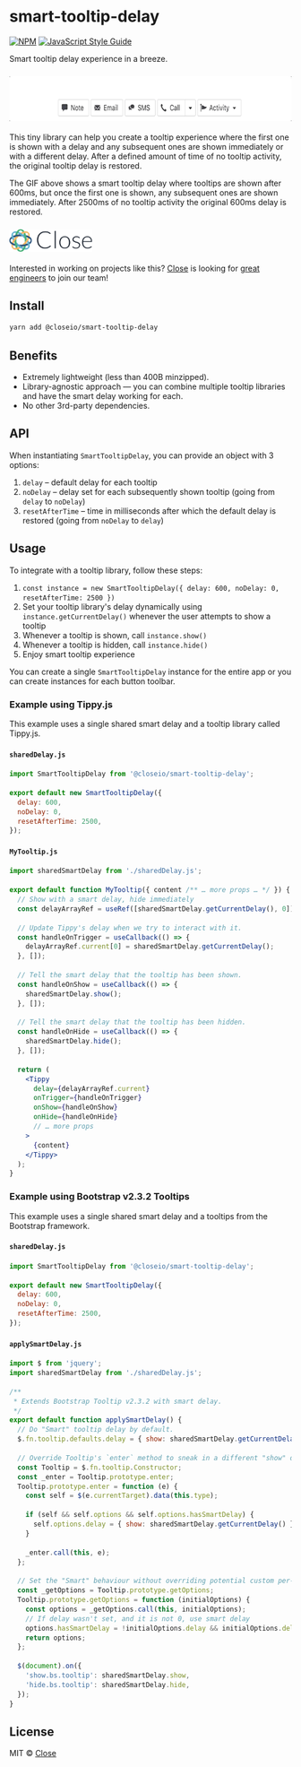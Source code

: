 # smart-tooltip-delay

[![NPM](https://img.shields.io/npm/v/@closeio/smart-tooltip-delay.svg)](https://www.npmjs.com/package/@closeio/smart-tooltip-delay) [![JavaScript Style Guide](https://img.shields.io/badge/code%20style-prettier-success)](https://prettier.io)

Smart tooltip delay experience in a breeze.

### <img width="680px" height="80px" src="./smart-tooltip-delay-example.gif" />

This tiny library can help you create a tooltip experience where the first one is shown with a delay and any subsequent ones are shown immediately or with a different delay. After a defined amount of time of no tooltip activity, the original tooltip delay is restored.

The GIF above shows a smart tooltip delay where tooltips are shown after 600ms, but once the first one is shown, any subsequent ones are shown immediately. After 2500ms of no tooltip activity the original 600ms delay is restored.

### <img height="40px" src="./close.svg" />

Interested in working on projects like this? [Close](https://close.com) is looking for [great engineers](https://jobs.close.com) to join our team!

## Install

```bash
yarn add @closeio/smart-tooltip-delay
```

## Benefits

- Extremely lightweight (less than 400B minzipped).
- Library-agnostic approach — you can combine multiple tooltip libraries and have the smart delay working for each.
- No other 3rd-party dependencies.

## API

When instantiating `SmartTooltipDelay`, you can provide an object with 3 options:

1. `delay` – default delay for each tooltip
1. `noDelay` – delay set for each subsequently shown tooltip (going from `delay` to `noDelay`)
1. `resetAfterTime` – time in milliseconds after which the default delay is restored (going from `noDelay` to `delay`)

## Usage

To integrate with a tooltip library, follow these steps:

1. `const instance = new SmartTooltipDelay({ delay: 600, noDelay: 0, resetAfterTime: 2500 })`
1. Set your tooltip library's delay dynamically using
   `instance.getCurrentDelay()` whenever the user attempts to show a tooltip
1. Whenever a tooltip is shown, call `instance.show()`
1. Whenever a tooltip is hidden, call `instance.hide()`
1. Enjoy smart tooltip experience

You can create a single `SmartTooltipDelay` instance for the entire app or you can create instances for each button toolbar.

### Example using Tippy.js

This example uses a single shared smart delay and a tooltip library called Tippy.js.

#### `sharedDelay.js`

```jsx
import SmartTooltipDelay from '@closeio/smart-tooltip-delay';

export default new SmartTooltipDelay({
  delay: 600,
  noDelay: 0,
  resetAfterTime: 2500,
});
```

#### `MyTooltip.js`

```jsx
import sharedSmartDelay from './sharedDelay.js';

export default function MyTooltip({ content /** … more props … */ }) {
  // Show with a smart delay, hide immediately
  const delayArrayRef = useRef([sharedSmartDelay.getCurrentDelay(), 0]);

  // Update Tippy's delay when we try to interact with it.
  const handleOnTrigger = useCallback(() => {
    delayArrayRef.current[0] = sharedSmartDelay.getCurrentDelay();
  }, []);

  // Tell the smart delay that the tooltip has been shown.
  const handleOnShow = useCallback(() => {
    sharedSmartDelay.show();
  }, []);

  // Tell the smart delay that the tooltip has been hidden.
  const handleOnHide = useCallback(() => {
    sharedSmartDelay.hide();
  }, []);

  return (
    <Tippy
      delay={delayArrayRef.current}
      onTrigger={handleOnTrigger}
      onShow={handleOnShow}
      onHide={handleOnHide}
      // … more props
    >
      {content}
    </Tippy>
  );
}
```

### Example using Bootstrap v2.3.2 Tooltips

This example uses a single shared smart delay and a tooltips from the Bootstrap framework.

#### `sharedDelay.js`

```jsx
import SmartTooltipDelay from '@closeio/smart-tooltip-delay';

export default new SmartTooltipDelay({
  delay: 600,
  noDelay: 0,
  resetAfterTime: 2500,
});
```

#### `applySmartDelay.js`

```jsx
import $ from 'jquery';
import sharedSmartDelay from './sharedDelay.js';

/**
 * Extends Bootstrap Tooltip v2.3.2 with smart delay.
 */
export default function applySmartDelay() {
  // Do "Smart" tooltip delay by default.
  $.fn.tooltip.defaults.delay = { show: sharedSmartDelay.getCurrentDelay() };

  // Override Tooltip's `enter` method to sneak in a different "show" delay.
  const Tooltip = $.fn.tooltip.Constructor;
  const _enter = Tooltip.prototype.enter;
  Tooltip.prototype.enter = function (e) {
    const self = $(e.currentTarget).data(this.type);

    if (self && self.options && self.options.hasSmartDelay) {
      self.options.delay = { show: sharedSmartDelay.getCurrentDelay() };
    }

    _enter.call(this, e);
  };

  // Set the "Smart" behaviour without overriding potential custom per-tooltip delay.
  const _getOptions = Tooltip.prototype.getOptions;
  Tooltip.prototype.getOptions = function (initialOptions) {
    const options = _getOptions.call(this, initialOptions);
    // If delay wasn't set, and it is not 0, use smart delay
    options.hasSmartDelay = !initialOptions.delay && initialOptions.delay !== 0;
    return options;
  };

  $(document).on({
    'show.bs.tooltip': sharedSmartDelay.show,
    'hide.bs.tooltip': sharedSmartDelay.hide,
  });
}
```

## License

MIT © [Close](https://github.com/closeio)
